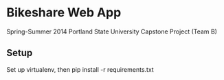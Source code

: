 Bikeshare Web App
=====================

Spring-Summer 2014 Portland State University Capstone Project (Team B)

Setup
-----

Set up virtualenv, then pip install -r requirements.txt
